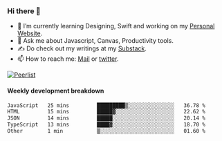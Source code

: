 ### Hi there 👋

- 🌱 I’m currently learning Designing, Swift and working on my [Personal Website](https://kvaishak.com/).
- 💬 Ask me about Javascript, Canvas,  Productivity tools. 
- :writing_hand: Do check out my writings at my [Substack](https://kvaishak.substack.com/).
- 📫 How to reach me: [Mail](mailto:vaishak.kaippanchery@gmail.com) or [twitter](https://twitter.com/kvaishack).

[![Peerlist](https://github-readme-badge.peerlist.io/api/vaishak)](https://peerlist.io/vaishak)

#### Weekly development breakdown

<!--START_SECTION:waka-->

```txt
JavaScript   25 mins         █████████▒░░░░░░░░░░░░░░░   36.78 %
HTML         15 mins         █████▓░░░░░░░░░░░░░░░░░░░   22.62 %
JSON         14 mins         █████░░░░░░░░░░░░░░░░░░░░   20.14 %
TypeScript   13 mins         ████▓░░░░░░░░░░░░░░░░░░░░   18.70 %
Other        1 min           ▒░░░░░░░░░░░░░░░░░░░░░░░░   01.60 %
```

<!--END_SECTION:waka-->
